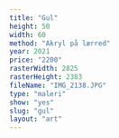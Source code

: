 ```yaml
---
title: "Gul"
height: 50
width: 60
method: "Akryl på lærred"
year: 2021
price: "2200"
rasterWidth: 2825
rasterHeight: 2383
fileName: "IMG_2138.JPG"
type: "maleri"
show: "yes"
slug: "gul"
layout: "art"
---
```

